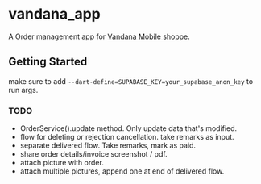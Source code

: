 # vandana_app

A Order management app for [Vandana Mobile shoppe](https://maps.app.goo.gl/A6MA6BUwm922xjDN7).

## Getting Started

make sure to add `--dart-define=SUPABASE_KEY=your_supabase_anon_key` to run args.

### TODO
- OrderService().update method. Only update data that's modified.
- flow for deleting or rejection cancellation. take remarks as input.
- separate delivered flow. Take remarks, mark as paid.
- share order details/invoice screenshot / pdf.
- attach picture with order.
- attach multiple pictures, append one at end of delivered flow.